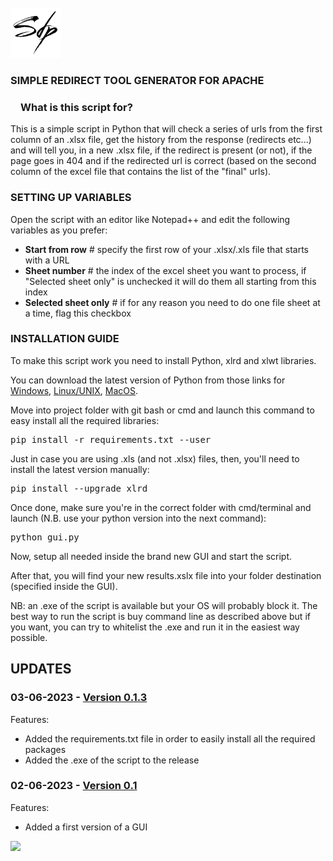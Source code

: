 <!-- PROJECT LOGO -->
<br />
<div align="left">
  <a href="https://github.com/simone-di-paolo">
    <img src="resources/img/sdp-logo-black.png" alt="Logo" width="80" height="80">
  </a>
</div>

<div align="left">
  <h3>SIMPLE REDIRECT TOOL GENERATOR FOR APACHE</h3>

<h3 dir="auto"><a id="user-content-what-are-vine-copulas" class="anchor" aria-hidden="true" href="#what-are-vine-copulas"><svg class="octicon octicon-link" viewBox="0 0 16 16" version="1.1" width="16" height="16" aria-hidden="true"></path></svg></a>What is this script for?</h3>

<p text-align="center">
    This is a simple script in Python that will check a series of urls from the first column of an .xlsx file, get the history from the response (redirects etc...) and will tell you, in a new .xlsx file, if the redirect is present (or not), if the page goes in 404 and if the redirected url is correct (based on the second column of the excel file that contains the list of the "final" urls).
</p>

<h3>SETTING UP VARIABLES</h3>
  
  <p>Open the script with an editor like Notepad++ and edit the following variables as you prefer:
  <ul>
    <li><b>Start from row</b>  # specify the first row of your .xlsx/.xls file that starts with a URL</li>
    <li><b>Sheet number</b>  # the index of the excel sheet you want to process, if "Selected sheet only" is unchecked it will do them all starting from this index</li>
    <li><b>Selected sheet only</b>  # if for any reason you need to do one file sheet at a time, flag this checkbox </li>
  </ul>
  
  <h3>INSTALLATION GUIDE</h3>
  
  <p>To make this script work you need to install Python, xlrd and xlwt libraries.</p>
  <p>You can download the latest version of Python from those links for <a href="https://www.python.org/downloads/" target="_blank">Windows</a>, <a href="https://www.python.org/downloads/source/" target="_blank">Linux/UNIX</a>, <a href="https://www.python.org/downloads/macos/" target="_blank">MacOS</a>.</p>
  
  <p>Move into project folder with git bash or cmd and launch this command to easy install all the required libraries:</p>
  <pre>pip install -r requirements.txt --user</pre>
  
  <p>Just in case you are using .xls (and not .xlsx) files, then, you'll need to install the latest version manually:</p>
  <pre>pip install --upgrade xlrd</pre>

  <p>Once done, make sure you're in the correct folder with cmd/terminal and launch (N.B. use your python version into the next command):</p>
  <pre>python gui.py</pre>
  
  <p>Now, setup all needed inside the brand new GUI and start the script.</p>
  <p>After that, you will find your new results.xslx file into your folder destination (specified inside the GUI).</p>
  
  <p>NB: an .exe of the script is available but your OS will probably block it. The best way to run the script is buy command line as described above but if you want, you can try to whitelist the .exe and run it in the easiest way possible.</p>
</div>

## UPDATES
<h3>03-06-2023 - <a href="https://github.com/simone-di-paolo/url-status-checker/releases/tag/0.1.3">Version 0.1.3</a></h3>

Features:
- Added the requirements.txt file in order to easily install all the required packages
- Added the .exe of the script to the release

<h3>02-06-2023 - <a href="https://github.com/simone-di-paolo/url-status-checker/releases/tag/v0.1">Version 0.1</a></h3>

Features:
- Added a first version of a GUI

<img style="width: 300px" src="https://github.com/simone-di-paolo/url-status-checker/assets/24905857/8a52ed6e-8f2a-4c61-aa5f-9faba92ae019"/>
